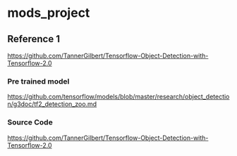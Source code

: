 # mods_project

## Reference 1
https://github.com/TannerGilbert/Tensorflow-Object-Detection-with-Tensorflow-2.0

### Pre trained model
https://github.com/tensorflow/models/blob/master/research/object_detection/g3doc/tf2_detection_zoo.md

### Source Code
https://github.com/TannerGilbert/Tensorflow-Object-Detection-with-Tensorflow-2.0
